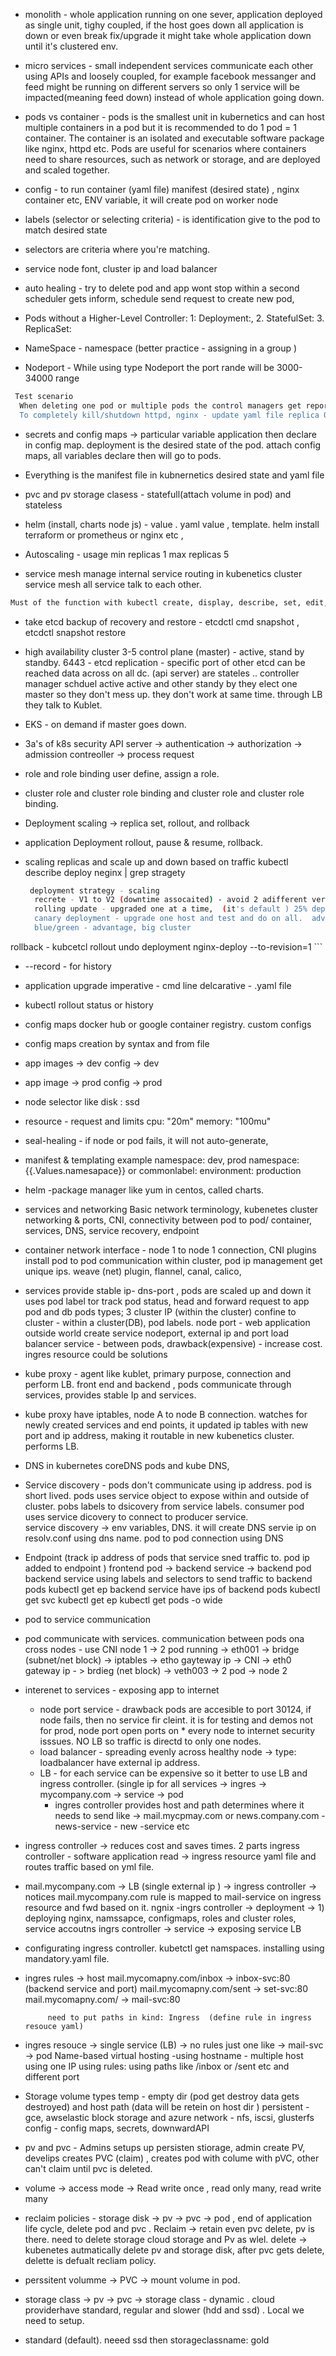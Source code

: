 
* monolith -  whole application running on one sever, application deployed as single unit, tighy coupled, if the host goes down all application is down or even break fix/upgrade it might take whole application down until it's clustered env.

* micro services -  small independent services communicate each other using APIs and loosely coupled, for example facebook messanger and feed might be running on different servers so only 1 service will be impacted(meaning feed down) instead of whole application going down.

* pods vs container -  pods is the smallest unit in kubernetics and can host multiple containers in a pod but it is recommended to do 1 pod = 1 container.  The container is an isolated and executable software package like nginx, httpd etc. Pods are useful for scenarios where containers need to share resources, such as network or storage, and are deployed and scaled together.

* config - to run container (yaml file) manifest (desired state) , nginx container etc, ENV variable, it will create pod on worker node

* labels (selector or selecting criteria) - is identification give to the pod to match desired state

* selectors are criteria where you're matching.
* service
    node font, cluster ip and load balancer 

* auto healing - try to delete pod and app wont stop within a second scheduler gets inform, schedule send request to create new pod,  


* Pods without a Higher-Level Controller:
  1: Deployment:, 2. StatefulSet: 3. ReplicaSet:

*  NameSpace - namespace (better practice - assigning in a group )

* Nodeport - While using type Nodeport  the port rande will be 3000-34000 range


```bash
 Test scenario
  When deleting one pod or multiple pods the control managers get reported by kubelet running on worker node, then control manager sends info to api server and a request is sent to worker node and  it will spun up the pods mentioned on yaml file, no interruption on the service. you can keep checking the browser if it's apache or web servers.
  To completely kill/shutdown httpd, nginx - update yaml file replica 0 and apply, delete, or kubectl cmd.
```

* secrets and config maps ->  particular variable application then declare in config map. 
                            deployment is the desired state of the pod. attach config maps, all variables declare then will go to pods. 

* Everything is the manifest file in kubnernetics desired state and yaml file

* pvc and pv storage clasess - statefull(attach volume in pod) and stateless 


* helm (install, charts node js) - value . yaml value , template. helm install terraform or prometheus or nginx etc , 

* Autoscaling - usage min replicas 1 max replicas 5
  
* service mesh 
   manage internal service  routing in kubenetics cluster 
   service mesh all service talk to each other.



```bash
Must of the function with kubectl create, display, describe, set, edit, deleted
```

* take etcd backup of recovery and restore - etcdctl cmd snapshot , etcdctl snapshot restore 


* high availability cluster
  3-5 control plane (master) - active, stand by standby. 6443 - etcd replication - specific port of other etcd can be reached data across on all dc. (api server) are stateles .. controller manager schduel active active and other standy by 
  they elect one master so they don't mess up. they don't work at same time. 
  through LB they talk to Kublet. 

* EKS - on demand if master goes down.

* 3a's of k8s security API server -> authentication -> authorization -> admission contreoller -> process request 

* role and role binding  user define, assign a role. 

* cluster role and cluster role binding  and cluster role and cluster role binding. 

* Deployment
 scaling -> replica set, rollout, and rollback 

* application Deployment
  rollout, pause & resume, rollback.

* scaling
  replicas and scale up and down based on traffic 
    kubectl describe deploy neginx | grep stragety 


  ```bash Zerotime deployment - 
   deployment strategy - scaling 
    recrete - V1 to V2 (downtime assocaited) - avoid 2 adifferent version running, qa, deployment env
    rolling update - upgraded one at a time,  (it's default ) 25% deployment 
    canary deployment - upgrade one host and test and do on all.  advantage user get oppurinity to roll out before end, slow rollout process
    blue/green - advantage, big cluster 

rollback - kubcetcl rollout undo deployment nginx-deploy --to-revision=1 ```

* --record - for history

* application upgrade
  imperative - cmd line
  delcarative  - .yaml file

* kubectl rollout status or history 

* config maps 
  docker hub or google container registry. 
  custom configs

* config maps creation by syntax and from file

* app images -> dev config -> dev
* app image  -> prod config -> prod


* node selector 
  like disk : ssd 

* resource - request and limits
  cpu: "20m" memory: "100mu"


* seal-healing - if node or pod fails, it will not auto-generate, 
* manifest & templating 
  example namespace: dev, prod
         namespace: {{.Values.namesapace}}  or commonlabel: environment: production

* helm -package manager like yum in centos, called charts. 

* services and networking 
   Basic network terminology, kubenetes cluster networking & ports,  CNI, connectivity between pod to pod/ container, services, DNS, service recovery, endpoint

* container network interface - node 1 to node 1 connection,  CNI plugins install
   pod to pod communication within cluster, pod ip management get unique ips. 
   weave (net) plugin, flannel, canal, calico, 


* services provide
 stable ip- dns-port , pods are scaled up and down
 it uses pod label tor track pod status, head and forward request to app pod and db pods
 types; 3
    cluster IP (within the cluster) confine to cluster - within a cluster(DB), pod labels.
    node port - web application outside world create service nodeport, external ip and port
    load balancer service - between pods, drawback(expensive) - increase cost. ingres resource could be solutions


* kube proxy - agent like kublet, primary purpose, connection and perform LB. front end and backend , pods communicate through services, provides stable Ip and services. 


* kube proxy have iptables, node A to node B connection.  watches for newly created services and end points, it updated ip tables with new port and ip address, making it routable in new kubenetics cluster. performs LB. 

* DNS in kubernetes
   coreDNS pods and kube DNS,   



* Service discovery - pods don't communicate using ip address. pod is short lived. pods uses service object to expose within and outside of cluster. 
pobs labels to dsicovery from service labels.  consumer pod uses service dicovery to connect to producer service.  
  service discovery -> env variables, DNS.  it will create DNS servie ip on resolv.conf using dns name. pod to pod connection using DNS 

* Endpoint  (track ip address of pods that service sned traffic to. pod ip added to endpoint )
  frontend pod -> backend service -> backend pod
  backend service using labels and selectors to send traffic to backend pods
  kubectl get ep
  backend service have ips of backend pods
  kubectl get svc
  kubectl get ep
  kubectl get pods -o wide 


* pod to service communication

* pod communicate with services. 
 communication between pods ona cross nodes - use CNI 
    node 1 -> 2 pod running -> eth001 -> bridge (subnet/net block) -> iptables -> etho gayteway ip -> CNI -> eth0 gateway ip - > brdieg (net block) -> veth003 -> 2 pod -> node 2

* interenet to services -
   exposing app to internet
     - node port service - drawback pods are accesible to port 30124, if node fails, then no service fir cleint. it is for testing and demos not for prod, node port open ports on * every node to internet security isssues.  NO LB so traffic is directd to only one nodes. 
     - load balancer - spreading evenly across healthy node -> type: loadbalancer have external ip address. 
     - LB  - for each service can be expensive so it better to use LB and ingress controller. 
     (single ip for all services -> ingres -> mycompany.com -> service -> pod
        - ingres controller provides host and path determines where it needs to send
           like -> mail.mycpmay.com or news.company.com  - news-service - new -service  etc

* ingress  controller -> reduces cost and saves times. 
          2 parts ingress controller - software application read -> ingress resource yaml file and routes traffic based on yml file. 

*  mail.mycompany.com -> LB (single external ip ) ->  ingress controller  -> notices mail.mycompany.com  rule is mapped to mail-service on ingress resource and fwd based on it. 
     ngnix -ingrs controller -> deployment -> 1) deploying nginx, namssapce, configmaps, roles and cluster roles, service accoutns 
            ingrs controller -> service -> exposing service LB 

* configurating ingress controller. kubetctl get namspaces. installing using mandatory.yaml file.

 
* ingres rules -> 
         host 
           mail.mycomapny.com/inbox -> inbox-svc:80 (backend service and port)
           mail.mycomapny.com/sent -> set-svc:80
           mail.mycomapny.com/     -> mail-svc:80

           need to put paths in kind: Ingress  (define rule in ingress resouce yaml)

* ingres resouce -> 
             single service (LB) -> no rules just one like -> mail-svc -> pod
             Name-based virtual hosting -using hostname - multiple host using one IP using rules:
             using paths like /inbox or /sent etc and different port
    
*   Storage
     volume types
      temp - empty dir (pod get destroy data gets destroyed) and host path (data will be retein on host dir )
      persistent -  gce, awselastic block storage and azure
      network - nfs, iscsi, glusterfs
      config - config maps, secrets, downwardAPI

* pv and pvc -  Admins setups up persisten stiorage, admin create PV, develips creates PVC (claim) , creates pod with colume with pVC, other can't claim until pvc is deleted. 

* volume -> access mode -> Read write once , read only many, read write many 

* reclaim policies -  storage disk -> pv -> pvc -> pod , end of application life cycle, delete pod and pvc .  Reclaim -> retain even pvc delete, pv is there. need to delete 
     storage cloud storage and Pv as wlel. 
      delete -> kubenetes autmatically delete pv and storage disk, after pvc gets delete, delette is defualt recliam policy. 

* perssitent volumme -> PVC -> mount volume in pod. 
* storage class -> pv -> pvc -> storage class - dynamic . cloud  providerhave standard, regular and slower (hdd and ssd) . Local we need to setup. 
* standard (default). neeed ssd then storageclassname: gold 
